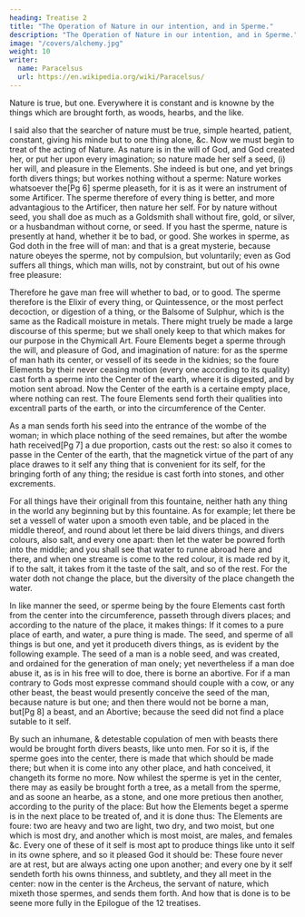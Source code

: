 ```yaml
---
heading: Treatise 2
title: "The Operation of Nature in our intention, and in Sperme."
description: "The Operation of Nature in our intention, and in Sperme."
image: "/covers/alchemy.jpg"
weight: 10
writer:
  name: Paracelsus
  url: https://en.wikipedia.org/wiki/Paracelsus/
---
```




Nature is true, but one. Everywhere it is constant and is knowne by the things which are brought forth, as woods, hearbs, and the like. 

I said also that the searcher of nature must be true, simple hearted, patient, constant, giving his minde but to one thing alone, &c. Now we must begin to treat of the acting of Nature. As nature is in the will of God, and God created her, or put her upon every imagination; so nature made her self a seed, (i) her will, and pleasure in the Elements. She indeed is but one, and yet brings forth divers things; but workes nothing without a sperme: Nature workes whatsoever the[Pg 6] sperme pleaseth, for it is as it were an instrument of some Artificer. The sperme therefore of every thing is better, and more advantagious to the Artificer, then nature her self. For by nature without seed, you shall doe as much as a Goldsmith shall without fire, gold, or silver, or a husbandman without corne, or seed. If you hast the sperme, nature is presently at hand, whether it be to bad, or good. She workes in sperme, as God doth in the free will of man: and that is a great mysterie, because nature obeyes the sperme, not by compulsion, but voluntarily; even as God suffers all things, which man wills, not by constraint, but out of his owne free pleasure: 

Therefore he gave man free will whether to bad, or to good. The sperme therefore is the Elixir of every thing, or Quintessence, or the most perfect decoction, or digestion of a thing, or the Balsome of Sulphur, which is the same as the Radicall moisture in metals. There might truely be made a large discourse of this sperme; but we shall onely keep to that which makes for our purpose in the Chymicall Art. Foure Elements beget a sperme through the will, and pleasure of God, and imagination of nature: for as the sperme of man hath its center, or vessell of its seede in the kidnies; so the foure Elements by their never ceasing motion (every one according to its quality) cast forth a sperme into the Center of the earth, where it is digested, and by motion sent abroad. Now the Center of the earth is a certaine empty place, where nothing can rest. The foure Elements send forth their qualities into excentrall parts of the earth, or into the circumference of the Center. 

As a man sends forth his seed into the entrance of the wombe of the woman; in which place nothing of the seed remaines, but after the wombe hath received[Pg 7] a due proportion, casts out the rest: so also it comes to passe in the Center of the earth, that the magnetick virtue of the part of any place drawes to it self any thing that is convenient for its self, for the bringing forth of any thing; the residue is cast forth into stones, and other excrements. 

For all things have their originall from this fountaine, neither hath any thing in the world any beginning but by this fountaine. As for example; let there be set a vessell of water upon a smooth even table, and be placed in the middle thereof, and round about let there be laid divers things, and divers colours, also salt, and every one apart: then let the water be powred forth into the middle; and you shall see that water to runne abroad here and there, and when one streame is come to the red colour, it is made red by it, if to the salt, it takes from it the taste of the salt, and so of the rest. For the water doth not change the place, but the diversity of the place changeth the water.

In like manner the seed, or sperme being by the foure Elements cast forth from the center into the circumference, passeth through divers places; and according to the nature of the place, it makes things: If it comes to a pure place of earth, and water, a pure thing is made. The seed, and sperme of all things is but one, and yet it produceth divers things, as is evident by the following example. The seed of a man is a noble seed, and was created, and ordained for the generation of man onely; yet nevertheless if a man doe abuse it, as is in his free will to doe, there is borne an abortive. For if a man contrary to Gods most expresse command should couple with a cow, or any other beast, the beast would presently conceive the seed of the man, because nature is but one; and then there would not be borne a man, but[Pg 8] a beast, and an Abortive; because the seed did not find a place sutable to it self. 

By such an inhumane, & detestable copulation of men with beasts there would be brought forth divers beasts, like unto men. For so it is, if the sperme goes into the center, there is made that which should be made there; but when it is come into any other place, and hath conceived, it changeth its forme no more. Now whilest the sperme is yet in the center, there may as easily be brought forth a tree, as a metall from the sperme, and as soone an hearbe, as a stone, and one more pretious then another, according to the purity of the place: But how the Elements beget a sperme is in the next place to be treated of, and it is done thus: The Elements are foure: two are heavy and two are light, two dry, and two moist, but one which is most dry, and another which is most moist, are males, and females &c. Every one of these of it self is most apt to produce things like unto it self in its owne sphere, and so it pleased God it should be: These foure never are at rest, but are always acting one upon another; and every one by it self sendeth forth his owns thinness, and subtlety, and they all meet in the center: now in the center is the Archeus, the servant of nature, which mixeth those spermes, and sends them forth. And how that is done is to be seene more fully in the Epilogue of the 12 treatises.

